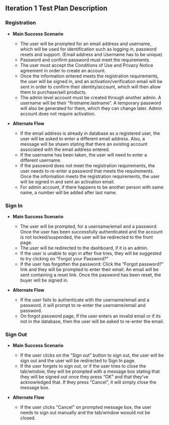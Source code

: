 ## Iteration 1 Test Plan Description

### Registration

* **Main Success Scenario**
  * The user will be prompted for an email address and username, which will be used for identification such as logging in, password resets and support. (Email address and Username has to be unique)
  * Password and confirm password must meet the requirements.
  * The user must accept the Conditions of Use and Privacy Notice agreement in order to create an account. 
  * Once the information entered meets the registration requirements, the user will be signed in, and an activation/verification email will be sent in order to confirm their identity/account, which will then allow them to purchase/sell products.
  * The admin level account must be created through another admin. A username will be their “firstname.lastname”.  A temporary password will also be generated for them, which they can change later. Admin account does not require activation.

* **Alternate Flow**
  * If the email address is already in database as a registered user, the user will be asked to enter a different email address. Also, a message will be shawn stating that there an existing account associated with the email address entered.
  * If the username has been taken, the user will need to enter a different username.
  * If the password does not meet the registration requirements, the user needs to re-enter a password that meets the requirements. Once the information meets the registration requirements, the user will be signed in and sent an activation email.
  * For admin account, if there happens to be another person with same name, a number will be added after last name.

### Sign In

* **Main Success Scenario**
  * The user will be prompted, for a username/email and a password. Once the user has been successfully authenticated and the account is not locked/suspended, the user will be redirected to the front page.
  * The user will be redirected to the dashboard, if it is an admin.
  * If the user is unable to sign in after five tries, they will be suggested to try clicking on “Forgot your Password?”
  * If the user has forgotten the password: Click the “Forgot password?” link and they will be prompted to enter their email. An email will be sent containing a reset link. Once the password has been reset, the buyer will be signed in.
  
* **Alternate Flow**
  * If the user fails to authenticate with the username/email and a password, it will prompt to re-enter the username/email and password.
  * On forgot password page, If the user enters an invalid email or if its not in the database, then the user will be asked to re-enter the email.
  
### Sign Out

* **Main Success Scenario**
  * If the user clicks on the “Sign out” button to sign out, the user will be sign out and the user will be redirected to Sign In page.
  * If the user forgets to sign out, or if the user tries to close the tab/window, they will be prompted with a message box stating that they will be signed out once they press “OK” and that they’ve acknowledged that. If they press “Cancel”, it will simply close the message box.
  
* **Alternate Flow**
  * If the user clicks "Cancel" on prompted message box, the user needs to sign out manually and the tab/window woould not be closed.
